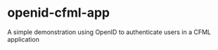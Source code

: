 openid-cfml-app
===============

A simple demonstration using OpenID to authenticate users in a CFML application